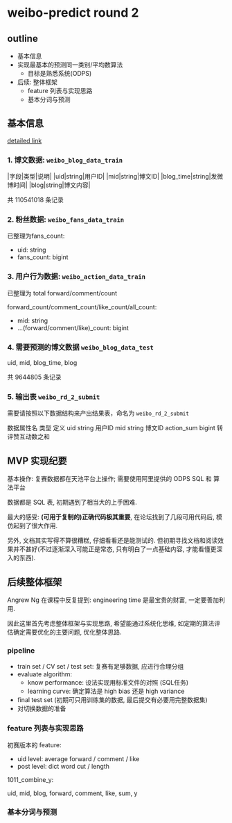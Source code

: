 # weibo-predict round 2

## outline

- 基本信息
- 实现最基本的预测同一类别/平均数算法
  - 目标是熟悉系统(ODPS)
- 后续: 整体框架
  - feature 列表与实现思路
  - 基本分词与预测

## 基本信息

[detailed link](http://tianchi.aliyun.com/competition/information.htm?spm=5176.100071.5678.2.25q5Wa&raceId=5)

### 1. 博文数据: `weibo_blog_data_train`

|字段|类型|说明|
|uid|string|用户ID|
|mid|string|博文ID|
|blog_time|string|发微博时间|
|blog|string|博文内容|

共 110541018 条记录

### 2. 粉丝数据: `weibo_fans_data_train`

已整理为fans_count:

- uid: string
- fans_count: bigint

### 3. 用户行为数据: `weibo_action_data_train`  

已整理为 total forward/comment/count

forward_count/comment_count/like_count/all_count:

- mid: string
- ...(forward/comment/like)_count: bigint

### 4. 需要预测的博文数据 `weibo_blog_data_test`

uid, mid, blog_time, blog

共 9644805 条记录

### 5. 输出表 `weibo_rd_2_submit`

需要请按照以下数据结构来产出结果表，命名为 `weibo_rd_2_submit`

数据属性名 类型 定义
uid string 用户ID
mid string 博文ID
action_sum bigint 转评赞互动数之和

## MVP 实现纪要

基本操作: 复赛数据都在天池平台上操作; 需要使用阿里提供的 ODPS SQL 和 算法平台

数据都是 SQL 表, 初期遇到了相当大的上手困难.

最大的感受: **(可用于复制的)正确代码极其重要**, 在论坛找到了几段可用代码后, 模仿起到了很大作用.

另外, 文档其实写得不算很糟糕, 仔细看看还是能测试的. 但初期寻找文档和阅读效果并不甚好(不过逐渐深入可能正是常态, 只有明白了一点基础内容, 才能看懂更深入的东西).

## 后续整体框架

Angrew Ng 在课程中反复提到: engineering time 是最宝贵的财富, 一定要善加利用.

因此这里首先考虑整体框架与实现思路, 希望能通过系统化思维, 如定期的算法评估确定需要优化的主要问题, 优化整体思路.

### pipeline

- train set / CV set / test set: 复赛有足够数据, 应进行合理分组
- evaluate algorithm: 
  - know performance: 设法实现用标准文件的对照 (SQL任务)
  - learning curve: 确定算法是 high bias 还是 high variance
- final test set (初期可只用训练集的数据, 最后提交有必要用完整数据集)
- 对切换数据的准备

### feature 列表与实现思路

初赛版本的 feature: 

- uid level: average forward / comment / like
- post level: dict word cut / length

1011_combine_y:

uid, mid, blog, forward, comment, like, sum, y

### 基本分词与预测

